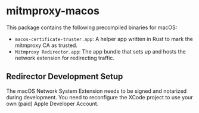 # mitmproxy-macos

This package contains the following precompiled binaries for macOS:

 - `macos-certificate-truster.app`: A helper app written in Rust to mark the mitmproxy CA as trusted.
 - `Mitmproxy Redirector.app`: The app bundle that sets up and hosts the network extension for redirecting traffic.

## Redirector Development Setup

The macOS Network System Extension needs to be signed and notarized during development.
You need to reconfigure the XCode project to use your own (paid) Apple Developer Account.